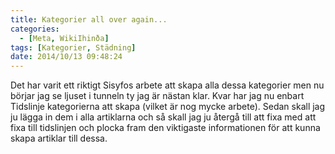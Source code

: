 ```yaml
---
title: Kategorier all over again...
categories:
  - [Meta, WikiIhinða]
tags: [Kategorier, Städning]
date: 2014/10/13 09:48:24
---
```

Det har varit ett riktigt Sisyfos arbete att skapa alla dessa kategorier men nu börjar jag se ljuset i tunneln ty jag är nästan klar. Kvar har jag nu enbart Tidslinje kategorierna att skapa (vilket är nog mycke arbete). Sedan skall jag ju lägga in dem i alla artiklarna och så skall jag ju återgå till att fixa med att fixa till tidslinjen och plocka fram den viktigaste informationen för att kunna skapa artiklar till dessa.
